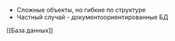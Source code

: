 - Сложные объекты, но гибкие по структуре
- Частный случай - документоориентированные БД


[[База данных]]